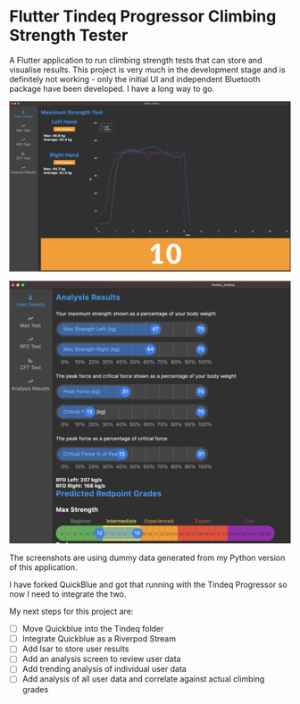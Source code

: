 # Flutter Tindeq Progressor Climbing Strength Tester

A Flutter application to run climbing strength tests that can store and visualise results. This project is very much in the development stage and is definitely not working - only the initial UI and independent Bluetooth package have been developed. I have a long way to go.

![screenshot1.png](/assets/images/screenshot1.png)

![screenshot2.png](/assets/images/screenshot2.png)

The screenshots are using dummy data generated from my Python version of this application.

I have forked QuickBlue and got that running with the Tindeq Progressor so now I need to integrate the two.

My next steps for this project are:
- [ ] Move Quickblue into the Tindeq folder
- [ ] Integrate Quickblue as a Riverpod Stream
- [ ] Add Isar to store user results
- [ ] Add an analysis screen to review user data
- [ ] Add trending analysis of individual user data
- [ ] Add analysis of all user data and correlate against actual climbing grades
